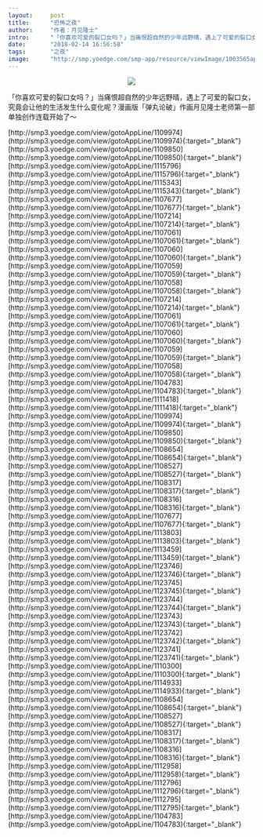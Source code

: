 ```yaml
---
layout:     post
title:      "恐怖之夜"
author:     "作者：月见隆士"
intro:      "「你喜欢可爱的裂口女吗？」当痛恨超自然的少年远野晴，遇上了可爱的裂口女，究竟会让他的生活发生什么变化呢？漫画版「弹丸论破」作画月见隆士老师第一部单独创作连载开始了～"
date:       "2018-02-14 16:56:58"
tags:       "之夜"
image:      "http://smp.yoedge.com/smp-app/resource/viewImage/1003565appline.png"
---
```

<div style="text-align: center">
<p><img src="http://smp.yoedge.com/smp-app/resource/viewImage/1003565appline.png"/></p>
</div>
<p class="post-meta">
<span>「你喜欢可爱的裂口女吗？」当痛恨超自然的少年远野晴，遇上了可爱的裂口女，究竟会让他的生活发生什么变化呢？漫画版「弹丸论破」作画月见隆士老师第一部单独创作连载开始了～</span>
</p>
[http://smp3.yoedge.com/view/gotoAppLine/1109974](http://smp3.yoedge.com/view/gotoAppLine/1109974){:target="_blank"}
[http://smp3.yoedge.com/view/gotoAppLine/1109850](http://smp3.yoedge.com/view/gotoAppLine/1109850){:target="_blank"}
[http://smp3.yoedge.com/view/gotoAppLine/1115796](http://smp3.yoedge.com/view/gotoAppLine/1115796){:target="_blank"}
[http://smp3.yoedge.com/view/gotoAppLine/1115343](http://smp3.yoedge.com/view/gotoAppLine/1115343){:target="_blank"}
[http://smp3.yoedge.com/view/gotoAppLine/1107677](http://smp3.yoedge.com/view/gotoAppLine/1107677){:target="_blank"}
[http://smp3.yoedge.com/view/gotoAppLine/1107214](http://smp3.yoedge.com/view/gotoAppLine/1107214){:target="_blank"}
[http://smp3.yoedge.com/view/gotoAppLine/1107061](http://smp3.yoedge.com/view/gotoAppLine/1107061){:target="_blank"}
[http://smp3.yoedge.com/view/gotoAppLine/1107060](http://smp3.yoedge.com/view/gotoAppLine/1107060){:target="_blank"}
[http://smp3.yoedge.com/view/gotoAppLine/1107059](http://smp3.yoedge.com/view/gotoAppLine/1107059){:target="_blank"}
[http://smp3.yoedge.com/view/gotoAppLine/1107058](http://smp3.yoedge.com/view/gotoAppLine/1107058){:target="_blank"}
[http://smp3.yoedge.com/view/gotoAppLine/1107214](http://smp3.yoedge.com/view/gotoAppLine/1107214){:target="_blank"}
[http://smp3.yoedge.com/view/gotoAppLine/1107061](http://smp3.yoedge.com/view/gotoAppLine/1107061){:target="_blank"}
[http://smp3.yoedge.com/view/gotoAppLine/1107060](http://smp3.yoedge.com/view/gotoAppLine/1107060){:target="_blank"}
[http://smp3.yoedge.com/view/gotoAppLine/1107059](http://smp3.yoedge.com/view/gotoAppLine/1107059){:target="_blank"}
[http://smp3.yoedge.com/view/gotoAppLine/1107058](http://smp3.yoedge.com/view/gotoAppLine/1107058){:target="_blank"}
[http://smp3.yoedge.com/view/gotoAppLine/1104783](http://smp3.yoedge.com/view/gotoAppLine/1104783){:target="_blank"}
[http://smp3.yoedge.com/view/gotoAppLine/1111418](http://smp3.yoedge.com/view/gotoAppLine/1111418){:target="_blank"}
[http://smp3.yoedge.com/view/gotoAppLine/1109974](http://smp3.yoedge.com/view/gotoAppLine/1109974){:target="_blank"}
[http://smp3.yoedge.com/view/gotoAppLine/1109850](http://smp3.yoedge.com/view/gotoAppLine/1109850){:target="_blank"}
[http://smp3.yoedge.com/view/gotoAppLine/1108654](http://smp3.yoedge.com/view/gotoAppLine/1108654){:target="_blank"}
[http://smp3.yoedge.com/view/gotoAppLine/1108527](http://smp3.yoedge.com/view/gotoAppLine/1108527){:target="_blank"}
[http://smp3.yoedge.com/view/gotoAppLine/1108317](http://smp3.yoedge.com/view/gotoAppLine/1108317){:target="_blank"}
[http://smp3.yoedge.com/view/gotoAppLine/1108316](http://smp3.yoedge.com/view/gotoAppLine/1108316){:target="_blank"}
[http://smp3.yoedge.com/view/gotoAppLine/1107677](http://smp3.yoedge.com/view/gotoAppLine/1107677){:target="_blank"}
[http://smp3.yoedge.com/view/gotoAppLine/1113803](http://smp3.yoedge.com/view/gotoAppLine/1113803){:target="_blank"}
[http://smp3.yoedge.com/view/gotoAppLine/1113459](http://smp3.yoedge.com/view/gotoAppLine/1113459){:target="_blank"}
[http://smp3.yoedge.com/view/gotoAppLine/1123746](http://smp3.yoedge.com/view/gotoAppLine/1123746){:target="_blank"}
[http://smp3.yoedge.com/view/gotoAppLine/1123745](http://smp3.yoedge.com/view/gotoAppLine/1123745){:target="_blank"}
[http://smp3.yoedge.com/view/gotoAppLine/1123744](http://smp3.yoedge.com/view/gotoAppLine/1123744){:target="_blank"}
[http://smp3.yoedge.com/view/gotoAppLine/1123743](http://smp3.yoedge.com/view/gotoAppLine/1123743){:target="_blank"}
[http://smp3.yoedge.com/view/gotoAppLine/1123742](http://smp3.yoedge.com/view/gotoAppLine/1123742){:target="_blank"}
[http://smp3.yoedge.com/view/gotoAppLine/1123741](http://smp3.yoedge.com/view/gotoAppLine/1123741){:target="_blank"}
[http://smp3.yoedge.com/view/gotoAppLine/1110300](http://smp3.yoedge.com/view/gotoAppLine/1110300){:target="_blank"}
[http://smp3.yoedge.com/view/gotoAppLine/1114933](http://smp3.yoedge.com/view/gotoAppLine/1114933){:target="_blank"}
[http://smp3.yoedge.com/view/gotoAppLine/1108654](http://smp3.yoedge.com/view/gotoAppLine/1108654){:target="_blank"}
[http://smp3.yoedge.com/view/gotoAppLine/1108527](http://smp3.yoedge.com/view/gotoAppLine/1108527){:target="_blank"}
[http://smp3.yoedge.com/view/gotoAppLine/1108317](http://smp3.yoedge.com/view/gotoAppLine/1108317){:target="_blank"}
[http://smp3.yoedge.com/view/gotoAppLine/1108316](http://smp3.yoedge.com/view/gotoAppLine/1108316){:target="_blank"}
[http://smp3.yoedge.com/view/gotoAppLine/1112958](http://smp3.yoedge.com/view/gotoAppLine/1112958){:target="_blank"}
[http://smp3.yoedge.com/view/gotoAppLine/1112796](http://smp3.yoedge.com/view/gotoAppLine/1112796){:target="_blank"}
[http://smp3.yoedge.com/view/gotoAppLine/1112795](http://smp3.yoedge.com/view/gotoAppLine/1112795){:target="_blank"}
[http://smp3.yoedge.com/view/gotoAppLine/1104783](http://smp3.yoedge.com/view/gotoAppLine/1104783){:target="_blank"}


